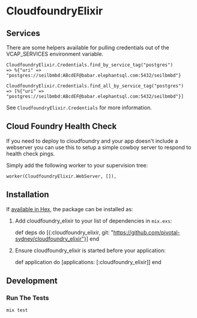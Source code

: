 # CloudfoundryElixir

## Services
There are some helpers available for pulling credentials out of the VCAP_SERVICES environment variable.

```
CloudfoundryElixir.Credentials.find_by_service_tag("postgres")
=> %{"uri" =>  "postgres://seilbmbd:ABcdEF@babar.elephantsql.com:5432/seilbmbd"}

CloudfoundryElixir.Credentials.find_all_by_service_tag("postgres")
=> [%{"uri" =>  "postgres://seilbmbd:ABcdEF@babar.elephantsql.com:5432/seilbmbd"}]
```

See `CloudfoundryElixir.Credentials` for more information.

## Cloud Foundry Health Check

If you need to deploy to cloudfoundry and your app doesn't include a webserver you can use this to setup a simple cowboy server to respond to health check pings.

Simply add the following worker to your supervision tree:
```
worker(CloudfoundryElixir.WebServer, []),
```

## Installation

If [available in Hex](https://hex.pm/docs/publish), the package can be installed as:

  1. Add cloudfoundry_elixir to your list of dependencies in `mix.exs`:

        def deps do
          [{:cloudfoundry_elixir, git: "https://github.com/pivotal-sydney/cloudfoundry_elixir"}]
        end

  2. Ensure cloudfoundry_elixir is started before your application:

        def application do
          [applications: [:cloudfoundry_elixir]]
        end


## Development

### Run The Tests

```
mix test
```
